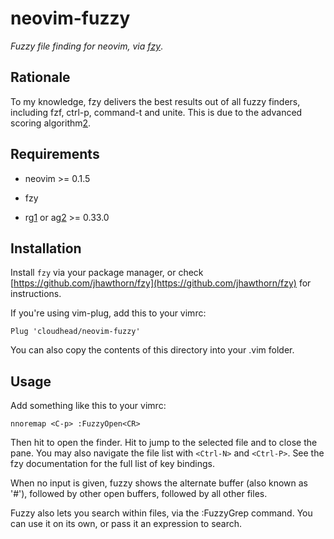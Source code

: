 neovim-fuzzy
 ============

*Fuzzy file finding for neovim, via [fzy][1]*.

[1]: https://github.com/jhawthorn/fzy

Rationale
---------

To my knowledge, fzy delivers the best results out of all fuzzy finders, including fzf, ctrl-p, command-t and unite. This is due to the advanced scoring algorithm[2].

  [2]: https://github.com/jhawthorn/fzy/blob/master/ALGORITHM.md

Requirements
------------

* neovim >= 0.1.5
* fzy
* rg[1] or ag[2] >= 0.33.0

  [1]: https://github.com/BurntSushi/ripgrep
  [2]: http://geoff.greer.fm/ag/

Installation
------------
Install `fzy` via your package manager, or check [https://github.com/jhawthorn/fzy](https://github.com/jhawthorn/fzy) for instructions.

If you're using vim-plug, add this to your vimrc:

  `Plug 'cloudhead/neovim-fuzzy'`

You can also copy the contents of this directory into your .vim folder.

Usage
-----

Add something like this to your vimrc:

  `nnoremap <C-p> :FuzzyOpen<CR>`

Then hit <Ctrl-P> to open the finder. Hit <Enter> to jump to the selected file and <Esc> to close the pane. You may also navigate the file list with `<Ctrl-N>` and `<Ctrl-P>`. See the fzy documentation for the full list of key bindings.

When no input is given, fuzzy shows the alternate buffer (also known as '#'), followed by other open buffers, followed by all other files.

Fuzzy also lets you search within files, via the :FuzzyGrep command. You can use it on its own, or pass it an expression to search.
